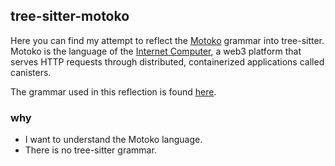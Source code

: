 ## tree-sitter-motoko

Here you can find my attempt to reflect the [Motoko](https://github.com/dfinity/motoko) grammar into tree-sitter. Motoko is the language of the [Internet Computer](https://internetcomputer.org/), a web3 platform that serves HTTP requests through distributed, containerized applications called canisters.

The grammar used in this reflection is found [here](https://github.com/dfinity/motoko/blob/b8f76986b4f6b1556569c72decab3f7381bc6cdc/doc/md/examples/grammar.txt).

### why

- I want to understand the Motoko language.
- There is no tree-sitter grammar.

